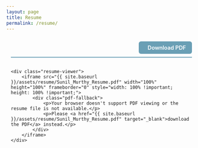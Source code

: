 ```yaml
---
layout: page
title: Resume
permalink: /resume/
---
```


<div class="resume-container">
    <div class="resume-header">
        <div class="resume-actions">
            <a href="{{ site.baseurl }}/assets/resume/Sunil_Murthy_Resume.pdf" class="btn-download" target="_blank">
                <i class="fas fa-download"></i> Download PDF
            </a>
        </div>
    </div>

    <div class="resume-viewer">
        <iframe src="{{ site.baseurl }}/assets/resume/Sunil_Murthy_Resume.pdf" width="100%" height="100%" frameborder="0" style="width: 100% !important; height: 100% !important;">
            <div class="pdf-fallback">
                <p>Your browser doesn't support PDF viewing or the resume file is not available.</p>
                <p>Please <a href="{{ site.baseurl }}/assets/resume/Sunil_Murthy_Resume.pdf" target="_blank">download the PDF</a> instead.</p>
            </div>
        </iframe>
    </div>
</div>

<style>
.resume-container {
    width: 100%;
    max-width: none;
    margin: 0;
    padding: 0.5rem;
    height: calc(100vh - 120px);
    display: flex;
    flex-direction: column;
    box-sizing: border-box;
}

.resume-header {
    display: flex;
    justify-content: flex-end;
    align-items: center;
    margin-bottom: 1rem;
    padding-bottom: 0.5rem;
    border-bottom: 2px solid #6a9fb5;
    flex-shrink: 0;
}

.resume-actions {
    display: flex;
    gap: 1rem;
}

.btn-download {
    display: inline-flex;
    align-items: center;
    padding: 0.5rem 1rem;
    background-color: #6a9fb5;
    color: white;
    text-decoration: none;
    border-radius: 6px;
    font-weight: 600;
    font-size: 0.9rem;
    transition: all 0.3s ease;
    border: none;
    cursor: pointer;
}

.btn-download:hover {
    background-color: #5a8fa5;
    text-decoration: none;
    color: white;
    transform: translateY(-1px);
    box-shadow: 0 2px 8px rgba(106, 159, 181, 0.3);
}

.btn-download i {
    margin-right: 0.5rem;
}

.resume-viewer {
    background: white;
    border-radius: 4px;
    box-shadow: 0 2px 8px rgba(0, 0, 0, 0.1);
    overflow: hidden;
    border: 1px solid #e5e5e5;
    flex: 1;
    width: 100%;
    min-height: 600px;
    padding: 0;
    margin: 0;
    box-sizing: border-box;
}

.resume-viewer iframe {
    width: 100% !important;
    height: 100% !important;
    border: none;
    display: block;
    padding: 0;
    margin: 0;
    box-sizing: border-box;
    object-fit: fill;
}

.pdf-fallback {
    padding: 2rem;
    text-align: center;
    background: #f8f9fa;
    color: #6c757d;
    height: 100%;
    display: flex;
    flex-direction: column;
    justify-content: center;
    align-items: center;
}

.pdf-fallback p {
    margin-bottom: 1rem;
    font-size: 1rem;
}

/* Dark theme adjustments */
.dark-theme .resume-header {
    border-bottom-color: #6a9fb5;
}

.dark-theme .resume-viewer {
    background-color: #2d2d2d;
    border-color: #404040;
    box-shadow: 0 2px 8px rgba(0, 0, 0, 0.3);
}

.dark-theme .pdf-fallback {
    background-color: #1a1a1a;
    color: #b0b0b0;
}

.dark-theme .btn-download {
    background-color: #6a9fb5;
}

.dark-theme .btn-download:hover {
    background-color: #5a8fa5;
}

/* Responsive adjustments */
@media (max-width: 768px) {
    .resume-header {
        flex-direction: column;
        gap: 0.5rem;
        text-align: center;
        margin-bottom: 0.75rem;
    }

    .resume-actions {
        justify-content: center;
    }

    .btn-download {
        padding: 0.4rem 0.8rem;
        font-size: 0.85rem;
    }

    .resume-container {
        height: calc(100vh - 80px);
        padding: 0.5rem;
    }

    .resume-viewer {
        flex: 1;
        width: 100%;
        min-height: 500px;
    }

    .resume-viewer iframe {
        width: 100% !important;
        height: 100% !important;
    }

    .pdf-fallback {
        padding: 1.5rem 1rem;
    }
}

/* Override any default iframe styling */
.resume-viewer iframe {
    transform: scale(1) !important;
    transform-origin: 0 0 !important;
    zoom: 1 !important;
}

/* Force full width utilization */
.resume-container * {
    box-sizing: border-box;
}

/* Ensure no margins or padding interfere */
.page {
    padding: 0 !important;
    margin: 0 !important;
}

.content {
    padding-top: 2rem !important;
    padding-bottom: 1rem !important;
}

/* Ensure iframe fills available space */
@media (min-width: 769px) {
    .resume-container {
        height: calc(100vh - 100px);
        padding: 0.75rem;
    }

    .resume-viewer {
        flex: 1;
        width: 100%;
    }

    .resume-viewer iframe {
        width: 100% !important;
        height: 100% !important;
    }
}
</style>
